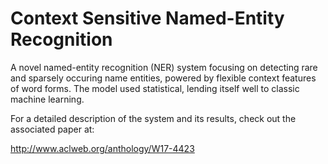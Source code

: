 # Context Sensitive Named-Entity Recognition

A novel named-entity recognition (NER) system focusing on detecting
rare and sparsely occuring name entities, powered by flexible 
context features of word forms. The model used statistical,
lending itself well to classic machine learning.

For a detailed description of the system and its results,
check out the associated paper at:

http://www.aclweb.org/anthology/W17-4423
